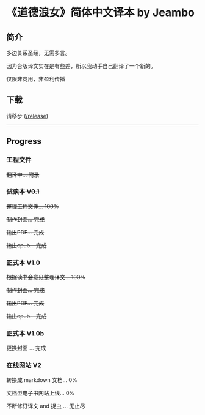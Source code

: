 # 《道德浪女》简体中文译本 by Jeambo

## 简介

多边关系圣经，无需多言。

因为台版译文实在是有些差，所以我动手自己翻译了一个新的。

仅限非商用，非盈利传播

## 下载

请移步 ([/release](https://github.com/jeambos/the_ethical_slut_zh_cn/releases))

***

## Progress

### ~~工程文件~~

~~翻译中... 附录~~

### ~~试读本 V0.1~~

~~整理工程文件... 100%~~

~~制作封面... 完成~~

~~输出PDF... 完成~~

~~输出epub... 完成~~

### 正式本 V1.0 

~~根据读书会意见整理译文... 100%~~

~~制作封面... 完成~~

~~输出PDF... 完成~~

~~输出epub... 完成~~

### 正式本 V1.0b

更换封面 ... 完成

### 在线网站 V2

转换成 markdown 文档... 0%

文档型电子书网站上线... 0%

不断修订译文 and 捉虫 ... 无止尽
